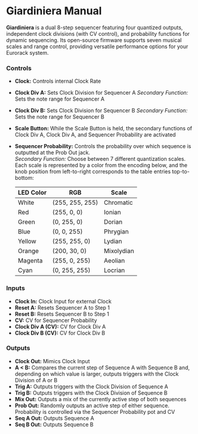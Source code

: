 # Giardiniera Manual

**Giardiniera** is a dual 8-step sequencer featuring four quantized outputs, independent clock divisions (with CV control), and probability functions for dynamic sequencing. Its open-source firmware supports seven musical scales and range control, providing versatile performance options for your Eurorack system.

### Controls

- **Clock:** Controls internal Clock Rate
- **Clock Div A:** Sets Clock Division for Sequencer A
  _Secondary Function:_ Sets the note range for Sequencer A
- **Clock Div B:** Sets Clock Division for Sequencer B
  _Secondary Function:_ Sets the note range for Sequencer B
- **Scale Button:** While the Scale Button is held, the secondary functions of Clock Div A, Clock Div A, and Sequencer Probability are activated
- **Sequencer Probability:** Controls the probability over which sequence is outputted at the Prob Out jack.  
  _Secondary Function:_ Choose between 7 different quantization scales. Each scale is represented by a color from the encoding below, and the knob position from left-to-right corresponds to the table entries top-to-bottom:
  
  | LED Color | RGB             | Scale                          |
  |-----------|-----------------|--------------------------------|
  | White     | (255, 255, 255) | Chromatic                      |
  | Red       | (255, 0, 0)     | Ionian                         |
  | Green     | (0, 255, 0)     | Dorian                         |
  | Blue      | (0, 0, 255)     | Phrygian                       |
  | Yellow    | (255, 255, 0)   | Lydian                         |
  | Orange    | (200, 30, 0)    | Mixolydian                     |
  | Magenta   | (255, 0, 255)   | Aeolian                        |
  | Cyan      | (0, 255, 255)   | Locrian                        |



### Inputs

- **Clock In:** Clock Input for external Clock
- **Reset A:** Resets Sequencer A to Step 1
- **Reset B:** Resets Sequencer B to Step 1
- **CV:** CV for Sequencer Probability
- **Clock Div A (CV):** CV for Clock Div A
- **Clock Div B (CV):** CV for Clock Div B

### Outputs

- **Clock Out:** Mimics Clock Input
- **A < B:** Compares the current step of Sequence A with Sequence B and, depending on which value is larger, outputs triggers with the Clock Division of A or B
- **Trig A:** Outputs triggers with the Clock Division of Sequence A
- **Trig B:** Outputs triggers with the Clock Division of Sequence B
- **Mix Out:** Outputs a mix of the currently active step of both sequences
- **Prob Out:** Randomly outputs an active step of either sequence. Probability is controlled via the Sequencer Probability pot and CV
- **Seq A Out:** Outputs Sequence A
- **Seq B Out:** Outputs Sequence B
